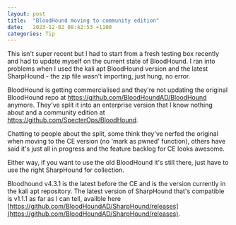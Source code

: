 ```yaml
---
layout: post
title:  "BloodHound moving to community edition"
date:   2023-12-02 08:42:53 +1100
categories: Tip
---
```


This isn't super recent but I had to start from a fresh testing box recently and had to update myself on the current state of BloodHound. I ran into problems when I used the kali apt BloodHound version and the latest SharpHound - the zip file wasn't importing, just hung, no error.

BloodHound is getting commercialised and they're not updating the original BloodHound repo at https://github.com/BloodHoundAD/BloodHound anymore. They've split it into an enterprise version that I know nothing about and a community edition at https://github.com/SpecterOps/BloodHound.

Chatting to people about the split, some think they've nerfed the original when moving to the CE version (no 'mark as pwned' function), others have said it's just all in progress and the feature backlog for CE looks awesome.

Either way, if you want to use the old BloodHound it's still there, just have to use the right SharpHound for collection.

Bloodhound v4.3.1 is the latest before the CE and is the version currently in the kali apt repository. The latest version of SharpHound that's compatible is v1.1.1 as far as I can tell, availble here [https://github.com/BloodHoundAD/SharpHound/releases](https://github.com/BloodHoundAD/SharpHound/releases).